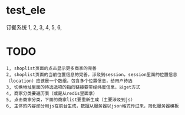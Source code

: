 # test_ele
订餐系统
1,
2,
3,
4,
5,
6,

# TODO
    1, shoplist页面的点击显示更多商家的完善
    2, shoplist页面的当前位置信息的完善，涉及到session，session里面的位置信息（location）应该是一个数组，包含多个位置信息，给用户待选
    3, 切换地址里面的待选选项的指向链接要带经纬度信息，以get方式
    4, 商家分类要遍历表（或是从redis里面拿）
    5, 点击商家分类，下面的商家list要重新生成（主要涉及到js）
    6, 主体的内容部分用js在前台生成，数据从服务器以json格式传过来，简化服务器模板
